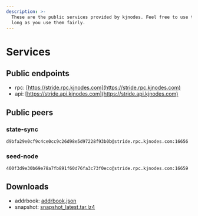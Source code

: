 ```yaml
---
description: >-
  These are the public services provided by kjnodes. Feel free to use them as
  long as you use them fairly.
---
```


# Services

## Public endpoints

* rpc: [https://stride.rpc.kjnodes.com](https://stride.rpc.kjnodes.com)
* api: [https://stride.api.kjnodes.com](https://stride.api.kjnodes.com)

## Public peers

### state-sync

```
d9bfa29e0cf9c4ce0cc9c26d98e5d97228f93b0b@stride.rpc.kjnodes.com:16656
```

### seed-node

```
400f3d9e30b69e78a7fb891f60d76fa3c73f0ecc@stride.rpc.kjnodes.com:16659
```

## Downloads

* addrbook: [addrbook.json](https://snapshots.kjnodes.com/stride/addrbook.json)
* snapshot: [snapshot_latest.tar.lz4](https://snapshots.kjnodes.com/stride/snapshot\_latest.tar.lz4)
